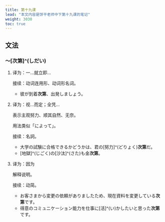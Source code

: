 ```yaml
---
title: 第十九课
lead: "本文内容是饼干老师中下第十九课的笔记"
weight: 3030
toc: true
---
```


## 文法

### ～[次第]^(しだい)

1. 译为：一...就立即...

   接续：动词连用形、动词形名词。

   - 彼が到着**次第**、出発しましょう。

2. 译为：视...而定；全凭...

   表示主观努力、顺其自然、无奈。

   用法类似「によって」。

   接续：名詞。

   - 大学の試験に合格できるかどうかは、君の[努力]^(どりょく)**次第**だ。
   - [地獄]^(じごく)の[沙汰]^(さた)も金**次第**。

3. 译为：因为

   解释说明。
   
   接续：动简。
   
   - お客さまから変更の依頼がありましたため、現在資料を変更している**次第**です。
   - 得意のコミュニケーション能力を仕事に[活]^(い)かしたいと思った**次第**です。

